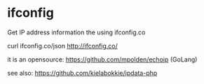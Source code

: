 # ifconfig
Get IP address information the using ifconfig.co


curl ifconfig.co/json
http://ifconfig.co/

it is an opensource: https://github.com/mpolden/echoip (GoLang)

see also: https://github.com/kielabokkie/ipdata-php
